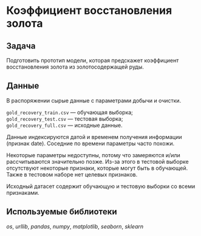 # Коэффициент восстановления золота

## Задача

Подготовить прототип модели, которая предскажет коэффициент восстановления золота из золотосодержащей руды.

## Данные

В распоряжении сырые данные с параметрами добычи и очистки.

`gold_recovery_train.csv` — обучающая выборка;       
`gold_recovery_test.csv` — тестовая выборка;       
`gold_recovery_full.csv` — исходные данные.           

Данные индексируются датой и временем получения информации (признак date). Соседние по времени параметры часто похожи.

Некоторые параметры недоступны, потому что замеряются и/или рассчитываются значительно позже. Из-за этого в тестовой выборке отсутствуют некоторые признаки, которые могут быть в обучающей. Также в тестовом наборе нет целевых признаков.

Исходный датасет содержит обучающую и тестовую выборки со всеми признаками.

## Используемые библиотеки
*os*, *urllib*, *pandas*, *numpy*, *matplotlib*, *seaborn*, *sklearn*
